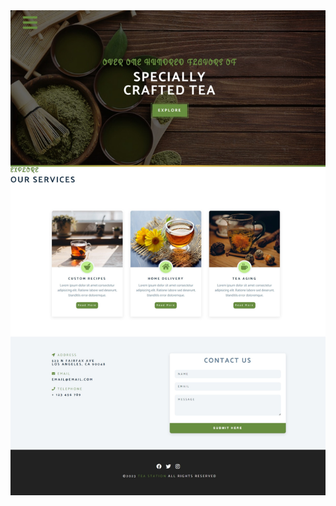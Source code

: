 <a href="https://html-css-qr-code-component.netlify.app">
  <img src="./design/tea-station-1.jpeg" alt="tea-station">
</a>
